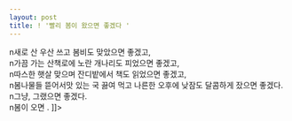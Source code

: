 ```yaml
---
layout: post
title: ! '빨리 봄이 왔으면 좋겠다 '
---
```


<p>n새로 산 우산 쓰고 봄비도 맞았으면 좋겠고,<br />n가끔 가는 산책로에 노란 개나리도 피었으면 좋겠고,<br />n따스한 햇살 맞으며 잔디밭에서 책도 읽었으면 좋겠고,<br />n봄나물들 뜯어서맛 있는 국 끓여 먹고 나른한 오후에 낮잠도 달콤하게 잤으면 좋겠다.<br />n그냥, 그랬으면 좋겠다.<br />n봄이 오면  . ]]&gt;</p>

